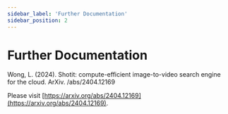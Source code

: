 ```yaml
---
sidebar_label: 'Further Documentation'
sidebar_position: 2
---
```


# Further Documentation

Wong, L. (2024). Shotit: compute-efficient image-to-video search engine for the cloud. ArXiv. /abs/2404.12169

Please visit [https://arxiv.org/abs/2404.12169](https://arxiv.org/abs/2404.12169).
